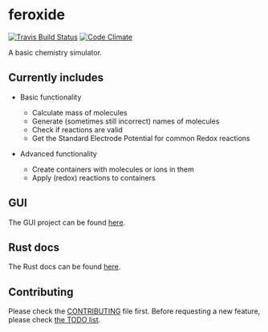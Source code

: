 # feroxide

[![Travis Build Status][travis-badge]][travis-page]
[![Code Climate][codeclimate-badge]][codeclimate-page]

A basic chemistry simulator.

## Currently includes

* Basic functionality
  * Calculate mass of molecules
  * Generate (sometimes still incorrect) names of molecules
  * Check if reactions are valid
  * Get the Standard Electrode Potential for common Redox reactions

* Advanced functionality
  * Create containers with molecules or ions in them
  * Apply (redox) reactions to containers

## GUI

The GUI project can be found [here](https://github.com/feroxide/feroxide-gui).

## Rust docs

The Rust docs can be found [here](./rust-docs/feroxide/index.html).

## Contributing

Please check the [CONTRIBUTING](./CONTRIBUTING.md) file first.
Before requesting a new feature, please check [the TODO list](./TODO.md).

[travis-page]: https://travis-ci.org/feroxide/feroxide
[travis-badge]: https://travis-ci.org/feroxide/feroxide.svg?branch=master

[codeclimate-badge]: https://codeclimate.com/github/feroxide/feroxide/badges/gpa.svg
[codeclimate-page]: https://codeclimate.com/github/feroxide/feroxide
